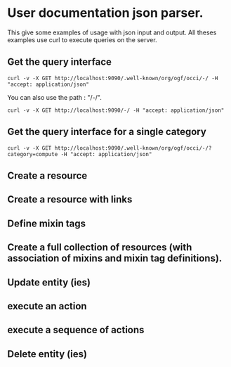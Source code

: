 # User documentation json parser.
This give some examples of usage with json input and output.
All theses examples use curl to execute queries on the server.

## Get the query interface
```
curl -v -X GET http://localhost:9090/.well-known/org/ogf/occi/-/ -H "accept: application/json"
```
You can also use the path : "/-/".
```
curl -v -X GET http://localhost:9090/-/ -H "accept: application/json"
```


## Get the query interface for a single category
```
curl -v -X GET http://localhost:9090/.well-known/org/ogf/occi/-/?category=compute -H "accept: application/json"
```



## Create a resource


## Create a resource with links


## Define mixin tags


## Create a full collection of resources (with association of mixins and mixin tag definitions).


## Update entity (ies)


## execute an action


## execute a sequence of actions


## Delete entity (ies)



